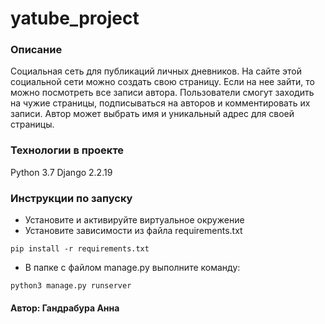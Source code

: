 # yatube_project
### Описание
Социальная сеть для публикаций личных дневников.
На сайте этой социальной сети можно создать свою страницу. Если на нее зайти, то можно посмотреть все записи автора.
Пользователи смогут заходить на чужие страницы, подписываться на авторов и комментировать их записи.
Автор может выбрать имя и уникальный адрес для своей страницы.
### Технологии в проекте
Python 3.7
Django 2.2.19
### Инструкции по запуску
- Установите и активируйте виртуальное окружение
- Установите зависимости из файла requirements.txt
```
pip install -r requirements.txt
``` 
- В папке с файлом manage.py выполните команду:
```
python3 manage.py runserver
```
#### Автор: Гандрабура Анна
